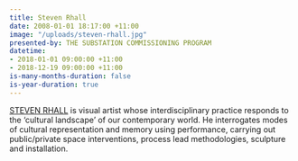 ```yaml
---
title: Steven Rhall
date: 2008-01-01 18:17:00 +11:00
image: "/uploads/steven-rhall.jpg"
presented-by: THE SUBSTATION COMMISSIONING PROGRAM
datetime:
- 2018-01-01 09:00:00 +11:00
- 2018-12-19 09:00:00 +11:00
is-many-months-duration: false
is-year-duration: true
---
```


[STEVEN RHALL](http://www.stevenrhall.com/) is visual artist whose interdisciplinary practice responds to the ‘cultural landscape’ of our contemporary
world. He interrogates modes of cultural representation and memory using performance, carrying out public/private space interventions, process lead
methodologies, sculpture and installation.